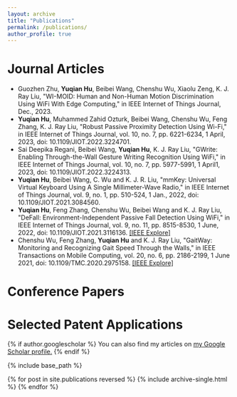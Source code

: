 ```yaml
---
layout: archive
title: "Publications"
permalink: /publications/
author_profile: true
---
```


Journal Articles
======
* Guozhen Zhu, **Yuqian Hu**, Beibei Wang, Chenshu Wu, Xiaolu Zeng, K. J. Ray Liu, "WI-MOID: Human and Non-Human Motion Discrimination Using WiFi With Edge Computing," in IEEE Internet of Things Journal, Dec., 2023.
* **Yuqian Hu**, Muhammed Zahid Ozturk, Beibei Wang, Chenshu Wu, Feng Zhang, K. J. Ray Liu, "Robust Passive Proximity Detection Using Wi-Fi," in IEEE Internet of Things Journal, vol. 10, no. 7, pp. 6221-6234, 1 April, 2023, doi: 10.1109/JIOT.2022.3224701.
* Sai Deepika Regani, Beibei Wang, **Yuqian Hu**, K. J. Ray Liu, "GWrite: Enabling Through-the-Wall Gesture Writing Recognition Using WiFi," in IEEE Internet of Things Journal, vol. 10, no. 7, pp. 5977-5991, 1 April1, 2023, doi: 10.1109/JIOT.2022.3224313.
* **Yuqian Hu**, Beibei Wang, C. Wu and K. J. R. Liu, "mmKey: Universal Virtual Keyboard Using A Single Millimeter-Wave Radio," in IEEE Internet of Things Journal, vol. 9, no. 1, pp. 510-524, 1 Jan., 2022, doi: 10.1109/JIOT.2021.3084560. 
* **Yuqian Hu**, Feng Zhang, Chenshu Wu, Beibei Wang and K. J. Ray Liu, "DeFall: Environment-Independent Passive Fall Detection Using WiFi," in IEEE Internet of Things Journal, vol. 9, no. 11, pp. 8515-8530, 1 June, 2022, doi: 10.1109/JIOT.2021.3116136. [[IEEE Explore]](https://ieeexplore.ieee.org/document/9552243)
* Chenshu Wu, Feng Zhang, **Yuqian Hu** and K. J. Ray Liu, "GaitWay: Monitoring and Recognizing Gait Speed Through the Walls," in IEEE Transactions on Mobile Computing, vol. 20, no. 6, pp. 2186-2199, 1 June 2021, doi: 10.1109/TMC.2020.2975158. [[IEEE Explore]](https://ieeexplore.ieee.org/document/9003416)


Conference Papers
======


Selected Patent Applications
======

{% if author.googlescholar %}
  You can also find my articles on <u><a href="{{author.googlescholar}}">my Google Scholar profile</a>.</u>
{% endif %}

{% include base_path %}

{% for post in site.publications reversed %}
  {% include archive-single.html %}
{% endfor %}
